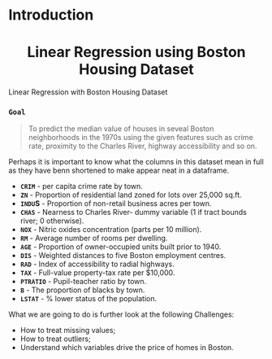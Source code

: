 <html> 
   
  <div id="intro">
  <h1>Introduction</h1> 
</div>
<body>
  <center> 
<h1>Linear Regression using Boston Housing Dataset
    </center>
  </h1>
   
Linear Regression with Boston Housing Dataset 

### `Goal`
> To predict the median value of houses in seveal Boston neighborhoods in the 1970s using the given features such as crime rate, proximity to the Charles River, highway accessibility and so on.

Perhaps it is important to know what the columns in this dataset mean in full as they have benn shortened to make appear neat in a dataframe. 

- **`CRIM`** - per capita crime rate by town.
- **`ZN`** - Proportion of residential land zoned for lots over 25,000 sq.ft.
- **`INDU`S** - Proportion of non-retail business acres per town.
- **`CHAS`** - Nearness to Charles River- dummy variable (1 if tract bounds river; 0 otherwise).
- **`NOX`** - Nitric oxides concentration (parts per 10 million).
- **`RM`** - Average number of rooms per dwelling.
- **`AGE`** - Proportion of owner-occupied units built prior to 1940.
- **`DIS`** - Weighted distances to five Boston employment centres.
- **`RAD`** - Index of accessibility to radial highways.
- **`TAX`** - Full-value property-tax rate per $10,000.
- **`PTRATIO`** - Pupil-teacher ratio by town.
- **`B`** - The proportion of blacks by town.
- **`LSTAT`** - % lower status of the population.
 
What we are going to do is further look at the following Challenges:

- How to treat missing values;
- How to treat outliers;
- Understand which variables drive the price of homes in Boston.
  </body>
</html>
